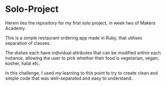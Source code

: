 # Solo-Project

Herein lies the repository for my first solo project, in week two of Makers Academy.

This is a simple restaurant ordering app made in Ruby, that utilises separation of classes.

The dishes each have individual attributes that can be modified within each instance, allowing the user
to pick whether their food is vegetarian, vegan, kosher, halal etc.

In this challenge, I used my learning to this point to try to create clean and simple code
that was well-separated and easy to understand. 
